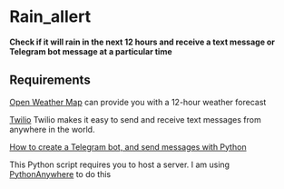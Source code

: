 # Rain_allert
<strong> Check if it will rain in the next 12 hours and receive a text message or Telegram bot message at a particular time </strong>

<h2>Requirements</h2>


[Open Weather Map](https://home.openweathermap.org/users/sign_up)   can provide you with a 12-hour weather forecast

[Twilio](https://www.twilio.com/try-twilio) Twilio makes it easy to send and receive text messages from anywhere in the world.

[How to create a Telegram bot, and send messages with Python](https://medium.com/@ManHay_Hong/how-to-create-a-telegram-bot-and-send-messages-with-python-4cf314d9fa3e)


This Python script requires you to host a server.
I am using 
[PythonAnywhere](https://www.pythonanywhere.com/) to do this
